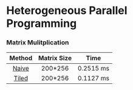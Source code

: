 # Heterogeneous Parallel Programming

### Matrix Mulitplication

| Method | Matrix Size | Time |
|:-------:|:------:|:-----:|
| [Naive](Basic_Matrix_Multiplication.cu)  | 200*256 | 0.2515 ms |
| [Tiled](Tiled_Matrix_Multiplication.cu)  | 200*256 | 0.1127 ms |

